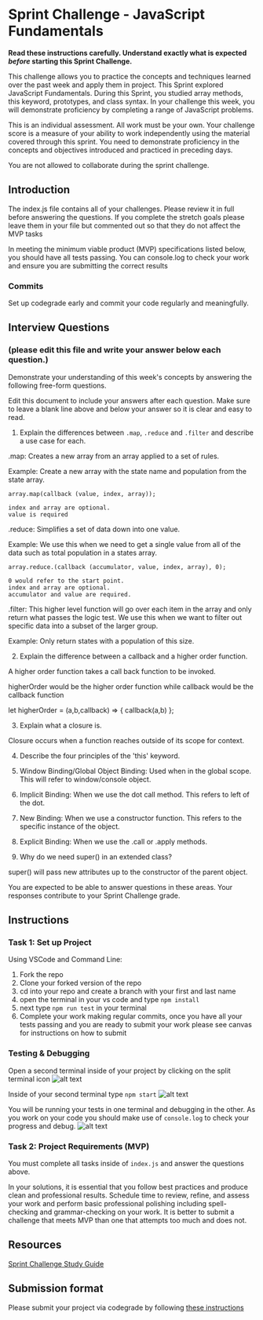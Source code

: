 # Sprint Challenge - JavaScript Fundamentals

**Read these instructions carefully. Understand exactly what is expected _before_ starting this Sprint Challenge.**

This challenge allows you to practice the concepts and techniques learned over the past week and apply them in project. This Sprint explored JavaScript Fundamentals. During this Sprint, you studied array methods, this keyword, prototypes, and class syntax. In your challenge this week, you will demonstrate proficiency by completing a range of JavaScript problems.

This is an individual assessment. All work must be your own. Your challenge score is a measure of your ability to work independently using the material covered through this sprint. You need to demonstrate proficiency in the concepts and objectives introduced and practiced in preceding days.

You are not allowed to collaborate during the sprint challenge. 

## Introduction

The index.js file contains all of your challenges. Please review it in full before answering the questions. If you complete the stretch goals please leave them in your file but commented out so that they do not affect the MVP tasks 

In meeting the minimum viable product (MVP) specifications listed below, you should have all tests passing. You can console.log to check your work and ensure you are submitting the correct results 

### Commits

Set up codegrade early and commit your code regularly and meaningfully. 

## Interview Questions
### (please edit this file and write your answer below each question.)
Demonstrate your understanding of this week's concepts by answering the following free-form questions.

Edit this document to include your answers after each question. Make sure to leave a blank line above and below your answer so it is clear and easy to read.

1. Explain the differences between `.map`, `.reduce` and `.filter` and describe a use case for each. 


.map: Creates a new array from an array applied to a set of rules.

Example: Create a new array with the state name and population from the state array.

    array.map(callback (value, index, array));

    index and array are optional.
    value is required



.reduce: Simplifies a set of data down into one value.

Example: We use this when we need to get a single value from all of the data such as total population in a states array. 

    array.reduce.(callback (accumulator, value, index, array), 0);

    0 would refer to the start point. 
    index and array are optional.
    accumulator and value are required.  

.filter: This higher level function will go over each item in the array and only return what passes the logic test. We use this when we want to filter out specific data into a subset of the larger group.

Example: Only return states with a population of this size.

2. Explain the difference between a callback and a higher order function.

A higher order function takes a call back function to be invoked.

higherOrder would be the higher order function while callback would be the callback function

let higherOrder = (a,b,callback) => {
    callback(a,b)
};


3. Explain what a closure is.

Closure occurs when a function reaches outside of its scope for context.    

4. Describe the four principles of the 'this' keyword.


1. Window Binding/Global Object Binding: Used when in the global scope. This will refer to window/console object. 
2. Implicit Binding: When we use the dot call method. This refers to left of the dot.
3. New Binding: When we use a constructor function. This refers to the specific instance of the object.
4. Explicit Binding: When we use the .call or .apply methods. 

5. Why do we need super() in an extended class?

super() will pass new attributes up to the constructor of the parent object.

You are expected to be able to answer questions in these areas. Your responses contribute to your Sprint Challenge grade. 

## Instructions

### Task 1: Set up Project

Using VSCode and Command Line:


1. Fork the repo
2. Clone your forked version of the repo
3. cd into your repo and create a branch with your first and last name
4. open the terminal in your vs code and type `npm install`
5. next type `npm run test` in your terminal
6. Complete your work making regular commits, once you have all your tests passing and you are ready to submit your work please see canvas for instructions on how to submit

### Testing & Debugging

Open a second terminal inside of your project by clicking on the split terminal icon
![alt text](assets/split_terminal.png "Split Terminal")

Inside of your second terminal type `npm start` 
![alt text](assets/npm_start.png "type npm start")

You will be running your tests in one terminal and debugging in the other. As you work on your code you should make use of `console.log` to check your progress and debug.
![alt text](assets/tests_debug_terminal_final.png "your terminal should look like this")

### Task 2: Project Requirements (MVP)

You must complete all tasks inside of `index.js` and answer the questions above.

In your solutions, it is essential that you follow best practices and produce clean and professional results. Schedule time to review, refine, and assess your work and perform basic professional polishing including spell-checking and grammar-checking on your work. It is better to submit a challenge that meets MVP than one that attempts too much and does not.

## Resources
 
 [Sprint Challenge Study Guide](https://www.notion.so/lambdaschool/Unit-1-Sprint-3-Study-Guide-033a9a00659a4ef98c12eb97e49a6110)

## Submission format

Please submit your project via codegrade by following [these instructions](https://www.notion.so/lambdaschool/Submitting-an-assignment-via-Code-Grade-A-Step-by-Step-Walkthrough-07bd65f5f8364e709ecb5064735ce374)

